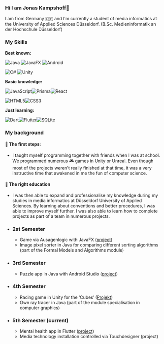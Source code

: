 ### Hi I am Jonas Kampshoff👋
I am from Germany :de: and
I'm currently a student of media informatics at the University of Applied Sciences Düsseldorf. (B.Sc. Medieninformatik an der Hochschule Düsseldorf)

### My Skills

**Best known:**

![Java](https://img.shields.io/badge/java-%23ED8B00.svg?style=for-the-badge&logo=openjdk&logoColor=white)
![JavaFX](https://img.shields.io/badge/javafx-%23FF0000.svg?style=for-the-badge&logo=javafx&logoColor=white)
![Android](https://img.shields.io/badge/Android-3DDC84?style=for-the-badge&logo=android&logoColor=white)

![C#](https://img.shields.io/badge/c%23-%23239120.svg?style=for-the-badge&logo=csharp&logoColor=white)
![Unity](https://img.shields.io/badge/unity-%23000000.svg?style=for-the-badge&logo=unity&logoColor=white)

**Basic knowledge:**

![JavaScript](https://img.shields.io/badge/javascript-%23323330.svg?style=for-the-badge&logo=javascript&logoColor=%23F7DF1E)![Prisma](https://img.shields.io/badge/Prisma-3982CE?style=for-the-badge&logo=Prisma&logoColor=white)![React](https://img.shields.io/badge/react-%2320232a.svg?style=for-the-badge&logo=react&logoColor=%2361DAFB)

![HTML5](https://img.shields.io/badge/html5-%23E34F26.svg?style=for-the-badge&logo=html5&logoColor=white)![CSS3](https://img.shields.io/badge/css3-%231572B6.svg?style=for-the-badge&logo=css3&logoColor=white)

**Just learning:**

![Dart](https://img.shields.io/badge/dart-%230175C2.svg?style=for-the-badge&logo=dart&logoColor=white)![Flutter](https://img.shields.io/badge/Flutter-%2302569B.svg?style=for-the-badge&logo=Flutter&logoColor=white)![SQLite](https://img.shields.io/badge/sqlite-%2307405e.svg?style=for-the-badge&logo=sqlite&logoColor=white)

### My background

#### :baby: The first steps:
- I taught myself programming together with friends when I was at school. We programmed numerous :video_game: games in Unity or Unreal. Even though most of the projects weren't really finished at that time, it was a very instructive time that awakened in me the fun of computer science.

 <!-- TODO Bilder einfügen/Link zu Bildern --> 

#### :child: The right education
- I was then able to expand and professionalise my knowledge during my studies in media informatics at Düsseldorf University of Applied Sciences. By learning about conventions and
better procedures, I was able to improve myself further. I was also able to learn how to complete projects as part of a team in numerous projects.

- ### 2st Semester
    - Game via Ausagenlogic with JavaFX ([project](https://github.com/HSD-Return42/Return42))
    - Image pixel sorter in Java for comparing different sorting algorithms (part of the Formal Models and Algorithms module)
    <!-- TODO Repo erstellen und verlinken --> 
- ### 3rd Semester
    - Puzzle app in Java with Android Studio ([project](https://github.com/HSD-Puzzle/Puzzle))
- ### 4th Semester
    - Racing game in Unity for the ‘Cubes’ ([Projekt](https://github.com/jbg-1/hovercar-42?tab=readme-ov-file))
    - Own ray tracer in Java (part of the module specialisation in computer graphics)
    <!-- TODO Repo erstellen und verlinken --> 
- ### 5th Semester (current)
    - Mental health app in Flutter ([project](https://github.com/HSDContainerProjekt/MentalHealthApp))
    - Media technology installation controlled via Touchdesigner (project)
    <!-- TODO Repo erstellen und verlinken --> 
